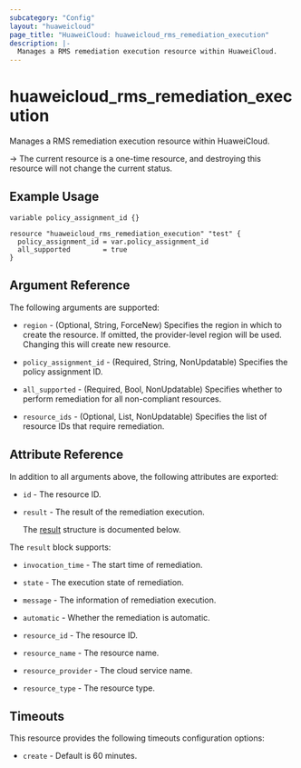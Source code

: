 ```yaml
---
subcategory: "Config"
layout: "huaweicloud"
page_title: "HuaweiCloud: huaweicloud_rms_remediation_execution"
description: |-
  Manages a RMS remediation execution resource within HuaweiCloud.
---
```


# huaweicloud_rms_remediation_execution

Manages a RMS remediation execution resource within HuaweiCloud.

-> The current resource is a one-time resource, and destroying this resource will not change the current status.

## Example Usage

```hcl
variable policy_assignment_id {}

resource "huaweicloud_rms_remediation_execution" "test" {
  policy_assignment_id = var.policy_assignment_id
  all_supported        = true
}
```

## Argument Reference

The following arguments are supported:

* `region` - (Optional, String, ForceNew) Specifies the region in which to create the resource.
  If omitted, the provider-level region will be used. Changing this will create new resource.

* `policy_assignment_id` - (Required, String, NonUpdatable) Specifies the policy assignment ID.

* `all_supported` - (Required, Bool, NonUpdatable) Specifies whether to perform remediation for all non-compliant resources.

* `resource_ids` - (Optional, List, NonUpdatable) Specifies the list of resource IDs that require remediation.

## Attribute Reference

In addition to all arguments above, the following attributes are exported:

* `id` - The resource ID.

* `result` - The result of the remediation execution.

  The [result](#result_struct) structure is documented below.

<a name="result_struct"></a>
The `result` block supports:

* `invocation_time` - The start time of remediation.

* `state` - The execution state of remediation.

* `message` - The information of remediation execution.

* `automatic` - Whether the remediation is automatic.

* `resource_id` - The resource ID.

* `resource_name` - The resource name.

* `resource_provider` - The cloud service name.

* `resource_type` - The resource type.

## Timeouts

This resource provides the following timeouts configuration options:

* `create` - Default is 60 minutes.
